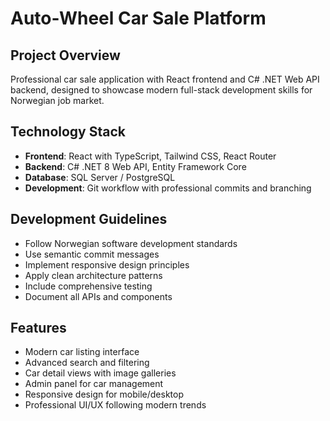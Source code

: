 # Auto-Wheel Car Sale Platform

## Project Overview
Professional car sale application with React frontend and C# .NET Web API backend, designed to showcase modern full-stack development skills for Norwegian job market.

## Technology Stack
- **Frontend**: React with TypeScript, Tailwind CSS, React Router
- **Backend**: C# .NET 8 Web API, Entity Framework Core
- **Database**: SQL Server / PostgreSQL
- **Development**: Git workflow with professional commits and branching

## Development Guidelines
- Follow Norwegian software development standards
- Use semantic commit messages
- Implement responsive design principles
- Apply clean architecture patterns
- Include comprehensive testing
- Document all APIs and components

## Features
- Modern car listing interface
- Advanced search and filtering
- Car detail views with image galleries
- Admin panel for car management
- Responsive design for mobile/desktop
- Professional UI/UX following modern trends
